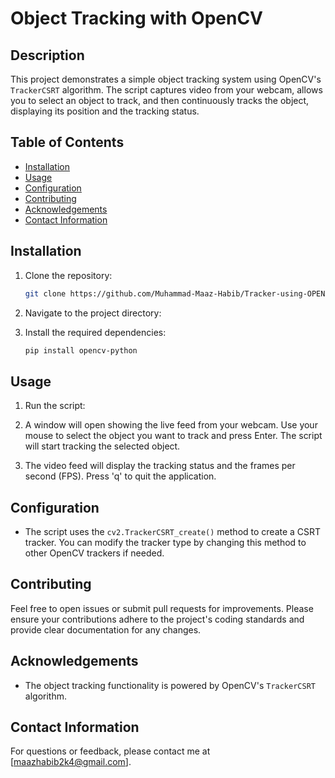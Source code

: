 # Object Tracking with OpenCV

## Description
This project demonstrates a simple object tracking system using OpenCV's `TrackerCSRT` algorithm. The script captures video from your webcam, allows you to select an object to track, and then continuously tracks the object, displaying its position and the tracking status.

## Table of Contents
- [Installation](#installation)
- [Usage](#usage)
- [Configuration](#configuration)
- [Contributing](#contributing)
- [Acknowledgements](#acknowledgements)
- [Contact Information](#contact-information)

## Installation
1. Clone the repository:
    ```bash
    git clone https://github.com/Muhammad-Maaz-Habib/Tracker-using-OPEN-CV.git
    ```
2. Navigate to the project directory:
  
3. Install the required dependencies:
    ```bash
    pip install opencv-python
    ```

## Usage
1. Run the script:

2. A window will open showing the live feed from your webcam. Use your mouse to select the object you want to track and press Enter. The script will start tracking the selected object.

3. The video feed will display the tracking status and the frames per second (FPS). Press 'q' to quit the application.

## Configuration
- The script uses the `cv2.TrackerCSRT_create()` method to create a CSRT tracker. You can modify the tracker type by changing this method to other OpenCV trackers if needed.

## Contributing
Feel free to open issues or submit pull requests for improvements. Please ensure your contributions adhere to the project's coding standards and provide clear documentation for any changes.


## Acknowledgements
- The object tracking functionality is powered by OpenCV's `TrackerCSRT` algorithm.

## Contact Information
For questions or feedback, please contact me at [maazhabib2k4@gmail.com].
